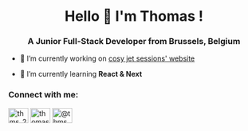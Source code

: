 <h1 align="center">Hello 👋 I'm Thomas !</h1>
<h3 align="center">A Junior Full-Stack Developer from Brussels, Belgium</h3>

- 🔭 I’m currently working on <a href="https://www.youtube.com/@cosyjetsessions" target="blank">cosy jet sessions' website</a>

- 🌱 I’m currently learning **React & Next**

<h3 align="left">Connect with me:</h3>
<p align="left">
<a href="https://twitter.com/ThoGibson" target="blank"><img align="center" src="https://raw.githubusercontent.com/rahuldkjain/github-profile-readme-generator/master/src/images/icons/Social/twitter.svg" alt="thms_25" height="30" width="40" /></a>
<a href="[https://linkedin.com/in/thomas allen](https://www.linkedin.com/in/thomas-allen-martinho/)" target="blank"><img align="center" src="https://raw.githubusercontent.com/rahuldkjain/github-profile-readme-generator/master/src/images/icons/Social/linked-in-alt.svg" alt="thomas allen" height="30" width="40" /></a>
<a href="https://www.instagram.com/thms_allen/" target="blank"><img align="center" src="https://raw.githubusercontent.com/rahuldkjain/github-profile-readme-generator/master/src/images/icons/Social/instagram.svg" alt="@thms_allen" height="30" width="40" /></a>
</p>
